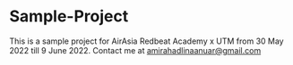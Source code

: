 # Sample-Project
This is a sample project for AirAsia Redbeat Academy x UTM from 30 May 2022 till 9 June 2022.
Contact me at amirahadlinaanuar@gmail.com
